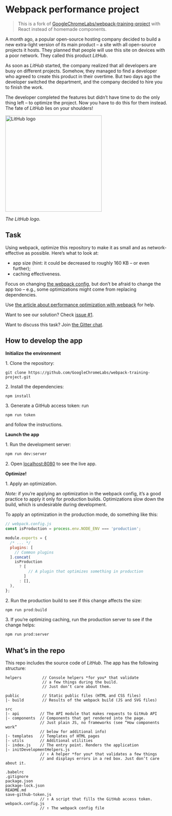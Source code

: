 # Webpack performance project

> This is a fork of [GoogleChromeLabs/webpack-training-project](https://github.com/GoogleChromeLabs/webpack-training-project) with React instead of homemade components.

A month ago, a popular open-source hosting company decided to build a new extra-light version of its main product – a site with all open-source projects it hosts. They planned that people will use this site on devices with a poor network. They called this product _LitHub_.

As soon as _LitHub_ started, the company realized that all developers are busy on different projects. Somehow, they managed to find a developer who agreed to create this product in their overtime. But two days ago the developer switched the department, and the company decided to hire you to finish the work.

The developer completed the features but didn’t have time to do the only thing left – to optimize the project. Now you have to do this for them instead. The fate of _LitHub_ lies on your shoulders!

<img src="https://i.imgur.com/oRM0kqB.png" alt="LitHub logo" width="300">

_The LitHub logo._

## Task

Using webpack, optimize this repository to make it as small and as network-effective as possible. Here’s what to look at:

- app size (hint: it could be decreased to roughly 160 KB – or even further);
- caching effectiveness.

Focus on changing [the webpack config](./webpack.config.js), but don’t be afraid to change the app too – e.g., some optimizations might come from replacing dependencies.

Use [the article about performance optimization with webpack](https://developers.google.com/web/fundamentals/performance/webpack/) for help.

Want to see our solution? Check [issue #1](https://github.com/iamakulov/webpack-training-project/issues/1).

Want to discuss this task? Join [the Gitter chat](https://gitter.im/Webpack-Training-Project/Lobby).

## How to develop the app

**Initialize the environment**

1\. Clone the repository:

```
git clone https://github.com/GoogleChromeLabs/webpack-training-project.git
```

2\. Install the dependencies:

```bash
npm install
```

3\. Generate a GitHub access token: run

```
npm run token
```

and follow the instructions.

**Launch the app**

1\. Run the development server:

```bash
npm run dev:server
```

2\. Open [localhost:8080](http://localhost:8080) to see the live app.

**Optimize!**

1\. Apply an optimization.

_Note:_ if you’re applying an optimization in the webpack config, it’s a good practice to apply it only for production builds. Optimizations slow down the build, which is undesirable during development.

To apply an optimization in the production mode, do something like this:

```js
// webpack.config.js
const isProduction = process.env.NODE_ENV === 'production';

module.exports = {
  /* ... */
  plugins: [
    // Common plugins
  ].concat(
    isProduction
      ? [
          // A plugin that optimizes something in production
        ]
      : [],
  ),
};
```

2\. Run the production build to see if this change affects the size:

```bash
npm run prod:build
```

3\. If you’re optimizing caching, run the production server to see if the change helps:

```bash
npm run prod:server
```

## What’s in the repo

This repo includes the source code of _LitHub_. The app has the following structure:

```
helpers         // Console helpers *for you* that validate
                // a few things during the build.
                // Just don’t care about them.

public          // Static public files (HTML and CSS files)
|- build        // Results of the webpack build (JS and SVG files)

src
|- api         // The API module that makes requests to GitHub API
|- components  // Components that get rendered into the page.
               // Just plain JS, no frameworks (see “How components work”
               // below for additional info)
|- templates   // Templates of HTML pages
|- utils       // Additional utilities
|- index.js    // The entry point. Renders the application
|- initDevelopmentHelpers.js
               // ↑ A helper *for you* that validates a few things
               // and displays errors in a red box. Just don’t care about it.

.babelrc
.gitignore
package.json
package-lock.json
README.md
save-github-token.js
               // ↑ A script that fills the GitHub access token.
webpack.config.js
               // ↑ The webpack config file
```
